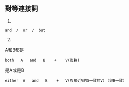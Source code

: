 ## 對等連接詞
1.
```
and  /  or  /  but
```
2.
A和B都是
```
both   A   and   B    +    V(復數)
```
是A或是B
```
either  A   and   B    +   V(與接近V的S一致的V) (與B一致)
```
